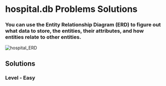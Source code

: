 # hospital.db Problems Solutions

### You can use the Entity Relationship Diagram (ERD) to figure out what data to store, the entities, their attributes, and how entities relate to other entities.
![hospital_ERD](https://github.com/user-attachments/assets/e2867c20-6adf-4bf2-8a6b-782a531e0857)

## Solutions
### Level - Easy



